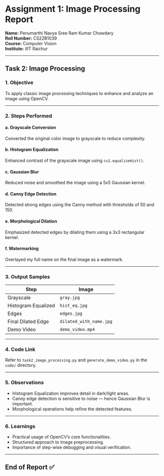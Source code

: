 # Assignment 1: Image Processing Report
**Name:** Penumarthi Navya Sree Ram Kumar Chowdary  
**Roll Number:** CS22B1039  
**Course:** Computer Vision  
**Institute:** IIIT Raichur

---

## Task 2: Image Processing

### 1. Objective
To apply classic image processing techniques to enhance and analyze an image using OpenCV.

---

### 2. Steps Performed

#### a. Grayscale Conversion
Converted the original color image to grayscale to reduce complexity.

#### b. Histogram Equalization
Enhanced contrast of the grayscale image using `cv2.equalizeHist()`.

#### c. Gaussian Blur
Reduced noise and smoothed the image using a 5x5 Gaussian kernel.

#### d. Canny Edge Detection
Detected strong edges using the Canny method with thresholds of 50 and 150.

#### e. Morphological Dilation
Emphasized detected edges by dilating them using a 3x3 rectangular kernel.

#### f. Watermarking
Overlayed my full name on the final image as a watermark.

---

### 3. Output Samples

| Step               | Image              |
|--------------------|--------------------|
| Grayscale          | `gray.jpg`         |
| Histogram Equalized| `hist_eq.jpg`      |
| Edges              | `edges.jpg`        |
| Final Dilated Edge | `dilated_with_name.jpg` |
| Demo Video         | `demo_video.mp4`   |

---

### 4. Code Link
Refer to `task2_image_processing.py` and `generate_demo_video.py` in the `code/` directory.

---

### 5. Observations
- Histogram Equalization improves detail in dark/light areas.
- Canny edge detection is sensitive to noise — hence Gaussian Blur is important.
- Morphological operations help refine the detected features.

---

### 6. Learnings
- Practical usage of OpenCV’s core functionalities.
- Structured approach to image preprocessing.
- Importance of step-wise debugging and visual verification.

---

## End of Report ✅

